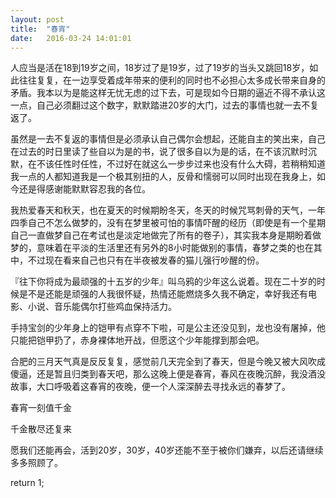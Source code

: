 ```yaml
---
layout: post
title:  "春宵"
date:   2016-03-24 14:01:01
---
```

人应当是活在18到19岁之间，18岁过了是19岁，过了19岁的当头又跳回18岁，如此往往复复，在一边享受着成年带来的便利的同时也不必担心太多成长带来自身的矛盾。我本以为是能这样无忧无虑的过下去，可是现如今日期的逼近不得不承认这一点，自己必须翻过这个数字，默默踏进20岁的大门，过去的事情也就一去不复返了。

虽然是一去不复返的事情但是必须承认自己偶尔会想起，还能自主的笑出来，自己在过去的时日里读了些自以为是的书，说了很多自以为是的话，在不该沉默时沉默，在不该任性时任性，不过好在就这么一步步过来也没有什么大碍，若稍稍知道我一点的人都知道我是一个极其别扭的人，反骨和懦弱可以同时出现在我身上，如今还是得感谢能默默容忍我的各位。

我热爱春天和秋天，也在夏天的时候期盼冬天，冬天的时候咒骂刺骨的天气，一年四季自己不怎么做梦的，没有在梦里被可怕的事情吓醒的经历（即使是有一个星期自己一直做梦自己在考试也是淡定地做完了所有的卷子），其实我本身是期盼着做梦的，意味着在平淡的生活里还有另外的8小时能做别的事情，春梦之类的也在其中，不过现在看来自己也只有在半夜被发春的猫儿强行吵醒的份。

『往下你将成为最顽强的十五岁的少年』叫乌鸦的少年这么说着。现在二十岁的时候是不是还能是顽强的人我很怀疑，热情还能燃烧多久我不确定，幸好我还有电影、小说、音乐能偶尔打些鸡血保持活力。

手持宝剑的少年身上的铠甲有点穿不下啦，可是公主还没见到，龙也没有屠掉，他只能把铠甲扔了，赤身裸体地开战，但愿这个少年能撑到那会吧。

合肥的三月天气真是反反复复，感觉前几天完全到了春天，但是今晚又被大风吹成傻逼，还是暂且归类到春天吧，那么这晚上便是春宵，春风在夜晚沉醉，我没酒没故事，大口呼吸着这春宵的夜晚，便一个人深深醉去寻找永远的春梦了。

春宵一刻值千金

千金散尽还复来

愿我们还能再会，活到20岁，30岁，40岁还能不至于被你们嫌弃，以后还请继续多多照顾了。

 

return 1;